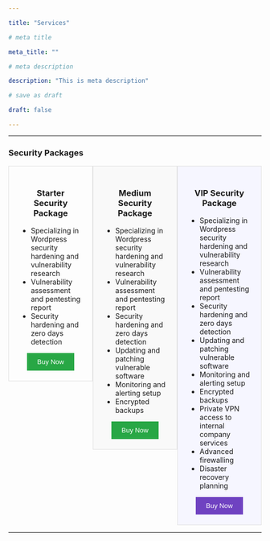 ```yaml
---

title: "Services"

# meta title

meta_title: ""

# meta description

description: "This is meta description"

# save as draft

draft: false

---
```



[//]: # ({{< toc >}})

<hr>

### Security Packages

<div style="display: flex; justify-content: space-around;">

<div style="display: flex; flex-direction: column; justify-content: space-between; width: 30%; border: 1px solid #e1e1e1; padding: 20px; text-align: center; height: 100%;">
    <div>
        <h3>Starter Security Package</h3>
        <ul style="text-align: left;">
            <li>Specializing in Wordpress security hardening and vulnerability research</li>
            <li>Vulnerability assessment and pentesting report</li>
            <li>Security hardening and zero days detection</li>
        </ul>
    </div>
    <button style="background-color: #28a745; color: white; padding: 10px 20px; border: none; cursor: pointer; align-self: center;">Buy Now</button>
</div>

<div style="display: flex; flex-direction: column; justify-content: space-between; width: 30%; border: 1px solid #e1e1e1; padding: 20px; text-align: center; background-color: #f9f9f9; height: 100%;">
    <div>
        <h3>Medium Security Package</h3>
        <ul style="text-align: left;">
            <li>Specializing in Wordpress security hardening and vulnerability research</li>
            <li>Vulnerability assessment and pentesting report</li>
            <li>Security hardening and zero days detection</li>
            <li>Updating and patching vulnerable software</li>
            <li>Monitoring and alerting setup</li>
            <li>Encrypted backups</li>
        </ul>
    </div>
    <button style="background-color: #28a745; color: white; padding: 10px 20px; border: none; cursor: pointer; align-self: center;">Buy Now</button>
</div>

<div style="display: flex; flex-direction: column; justify-content: space-between; width: 30%; border: 1px solid #e1e1e1; padding: 20px; text-align: center; background-color: #f6f6ff; height: 100%;">
    <div>
        <h3>VIP Security Package</h3>
        <ul style="text-align: left;">
            <li>Specializing in Wordpress security hardening and vulnerability research</li>
            <li>Vulnerability assessment and pentesting report</li>
            <li>Security hardening and zero days detection</li>
            <li>Updating and patching vulnerable software</li>
            <li>Monitoring and alerting setup</li>
            <li>Encrypted backups</li>
            <li>Private VPN access to internal company services</li>
            <li>Advanced firewalling</li>
            <li>Disaster recovery planning</li>
        </ul>
    </div>
    <button style="background-color: #6f42c1; color: white; padding: 10px 20px; border: none; cursor: pointer; align-self: center;">Buy Now</button>
</div>

</div>
<hr>

[//]: # (Here is an example of headings. You can use this heading by the following markdown rules. For example: use `#` for heading 1 and use `######` for heading 6.)

[//]: # ()
[//]: # (# Heading 1)

[//]: # ()
[//]: # ()
[//]: # (## Heading 2)

[//]: # ()
[//]: # ()
[//]: # (### Heading 3)

[//]: # ()
[//]: # ()
[//]: # (#### Heading 4)

[//]: # ()
[//]: # ()
[//]: # (##### Heading 5)

[//]: # ()
[//]: # ()
[//]: # (###### Heading 6)

[//]: # ()
[//]: # ()
[//]: # (<hr>)

[//]: # ()
[//]: # ()
[//]: # (### Emphasis)

[//]: # ()
[//]: # ()
[//]: # (The emphasis, aka italics, with _asterisks_ or _underscores_.)

[//]: # ()
[//]: # ()
[//]: # (Strong emphasis, aka bold, with **asterisks** or **underscores**.)

[//]: # ()
[//]: # ()
[//]: # (The combined emphasis with **asterisks and _underscores_**.)

[//]: # ()
[//]: # ()
[//]: # (Strike through uses two tildes. ~~Scratch this.~~)

[//]: # ()
[//]: # ()
[//]: # (<hr>)

[//]: # ()
[//]: # ()
[//]: # (### Button)

[//]: # ()
[//]: # ()
[//]: # ({{< button label="Button" link="/" style="solid" >}})

[//]: # ()
[//]: # ()
[//]: # (<hr>)

[//]: # ()
[//]: # ()
[//]: # (### Link)

[//]: # ()
[//]: # ()
[//]: # ([I'm an inline-style link]&#40;https://www.google.com&#41;)

[//]: # ()
[//]: # ()
[//]: # ([I'm an inline-style link with title]&#40;https://www.google.com "Google's Homepage"&#41;)

[//]: # ()
[//]: # ()
[//]: # ([I'm a reference-style link][Arbitrary case-insensitive reference text])

[//]: # ()
[//]: # ()
[//]: # ([I'm a relative reference to a repository file]&#40;../blob/master/LICENSE&#41;)

[//]: # ()
[//]: # ()
[//]: # ([You can use numbers for reference-style link definitions][1])

[//]: # ()
[//]: # ()
[//]: # (Or leave it empty and use the [link text itself].)

[//]: # ()
[//]: # ()
[//]: # (URLs and URLs in angle brackets will automatically get turned into links.)

[//]: # ()
[//]: # (<http://www.example.com> or <http://www.example.com> and sometimes)

[//]: # ()
[//]: # (example.com &#40;but not on Github, for example&#41;.)

[//]: # ()
[//]: # ()
[//]: # (Some text to show that the reference links can follow later.)

[//]: # ()
[//]: # ()
[//]: # ([arbitrary case-insensitive reference text]: https://www.themefisher.com)

[//]: # ()
[//]: # ([1]: https://gethugothemes.com)

[//]: # ()
[//]: # ([link text itself]: https://www.getjekyllthemes.com)

[//]: # ()
[//]: # ()
[//]: # (<hr>)

[//]: # ()
[//]: # ()
[//]: # (### Paragraph)

[//]: # ()
[//]: # ()
[//]: # (Lorem ipsum dolor sit amet consectetur adipisicing elit. Quam nihil enim maxime corporis cumque totam aliquid nam sint inventore optio modi neque laborum officiis necessitatibus, facilis placeat pariatur! Voluptatem, sed harum pariatur adipisci voluptates voluptatum cumque, porro sint minima similique magni perferendis fuga! Optio vel ipsum excepturi tempore reiciendis id quidem? Vel in, doloribus debitis nesciunt fugit sequi magnam accusantium modi neque quis, vitae velit, pariatur harum autem a! Velit impedit atque maiores animi possimus asperiores natus repellendus excepturi sint architecto eligendi non, omnis nihil. Facilis, doloremque illum. Fugit optio laborum minus debitis natus illo perspiciatis corporis voluptatum rerum laboriosam.)

[//]: # ()
[//]: # ()
[//]: # (<hr>)

[//]: # ()
[//]: # ()
[//]: # (### Ordered List)

[//]: # ()
[//]: # ()
[//]: # (1. List item)

[//]: # ()
[//]: # (2. List item)

[//]: # ()
[//]: # (3. List item)

[//]: # ()
[//]: # (4. List item)

[//]: # ()
[//]: # (5. List item)

[//]: # ()
[//]: # ()
[//]: # (<hr>)

[//]: # ()
[//]: # ()
[//]: # (### Unordered List)

[//]: # ()
[//]: # ()
[//]: # (- List item)

[//]: # ()
[//]: # (- List item)

[//]: # ()
[//]: # (- List item)

[//]: # ()
[//]: # (- List item)

[//]: # ()
[//]: # (- List item)

[//]: # ()
[//]: # ()
[//]: # (<hr>)

[//]: # ()
[//]: # ()
[//]: # (### Notice)

[//]: # ()
[//]: # ()
[//]: # ({{< notice "note" >}})

[//]: # ()
[//]: # (This is a simple note.)

[//]: # ()
[//]: # ({{< /notice >}})

[//]: # ()
[//]: # ()
[//]: # ({{< notice "tip" >}})

[//]: # ()
[//]: # (This is a simple tip.)

[//]: # ()
[//]: # ({{< /notice >}})

[//]: # ()
[//]: # ()
[//]: # ({{< notice "info" >}})

[//]: # ()
[//]: # (This is a simple info.)

[//]: # ()
[//]: # ({{< /notice >}})

[//]: # ()
[//]: # ()
[//]: # ({{< notice "warning" >}})

[//]: # ()
[//]: # (This is a simple warning.)

[//]: # ()
[//]: # ({{< /notice >}})

[//]: # ()
[//]: # ()
[//]: # (<hr>)

[//]: # ()
[//]: # ()
[//]: # (### Tab)

[//]: # ()
[//]: # ()
[//]: # ({{< tabs >}})

[//]: # ()
[//]: # ({{< tab "Tab 1" >}})

[//]: # ()
[//]: # ()
[//]: # (#### Hey There, I am a tab)

[//]: # ()
[//]: # ()
[//]: # (Lorem ipsum dolor sit amet, consetetur sadipscing elitr, sed diam nonumy eirmod tempor invidunt ut labore et dolore magna aliquyam erat, sed diam voluptua. At vero eos et accusam et justo duo dolores et ea rebum. Stet clita kasd gubergren, no sea takimata sanctus est Lorem ipsum dolor sit amet.)

[//]: # ()
[//]: # ()
[//]: # ({{< /tab >}})

[//]: # ()
[//]: # ()
[//]: # ({{< tab "Tab 2" >}})

[//]: # ()
[//]: # ()
[//]: # (#### I wanna talk about the assassination attempt)

[//]: # ()
[//]: # ()
[//]: # (Lorem ipsum dolor sit amet, consetetur sadipscing elitr, sed diam nonumy eirmod tempor invidunt ut labore et dolore magna aliquyam erat, sed diam voluptua. At vero eos et accusam et justo duo dolores et ea rebum. Stet clita kasd gubergren, no sea takimata sanctus est Lorem ipsum dolor sit amet.)

[//]: # ()
[//]: # ()
[//]: # (Lorem ipsum dolor sit amet, consetetur sadipscing elitr, sed diam nonumy eirmod tempor invidunt ut labore et dolore magna aliquyam erat, sed diam voluptua. At vero eos et accusam et justo duo dolores et ea rebum. Stet clita kasd gubergren, no sea takimata sanctus est Lorem ipsum dolor sit amet.)

[//]: # ()
[//]: # ()
[//]: # ({{< /tab >}})

[//]: # ()
[//]: # ()
[//]: # ({{< tab "Tab 3" >}})

[//]: # ()
[//]: # ()
[//]: # (#### We know you’re dealing in stolen ore)

[//]: # ()
[//]: # ()
[//]: # (Lorem ipsum dolor sit amet, consetetur sadipscing elitr, sed diam nonumy eirmod tempor invidunt ut labore et dolore magna aliquyam erat, sed diam voluptua. At vero eos et accusam et justo duo dolores et ea rebum. Stet clita kasd gubergren, no sea takimata sanctus est Lorem ipsum dolor sit amet.)

[//]: # ()
[//]: # ()
[//]: # (Lorem ipsum dolor sit amet, consetetur sadipscing elitr, sed diam nonumy eirmod tempor invidunt ut labore et dolore magna aliquyam erat, sed diam voluptua. At vero eos et accusam et justo duo)

[//]: # ()
[//]: # ()
[//]: # ({{< /tab >}})

[//]: # ()
[//]: # ({{< /tabs >}})

[//]: # ()
[//]: # ()
[//]: # (<hr>)

[//]: # ()
[//]: # ()
[//]: # (### Accordions)

[//]: # ()
[//]: # ()
[//]: # ({{< accordion "Why should you need to do this?" >}})

[//]: # ()
[//]: # ()
[//]: # (- Lorem ipsum dolor sit amet consectetur adipisicing elit.)

[//]: # ()
[//]: # (- Lorem ipsum dolor sit amet consectetur adipisicing elit.)

[//]: # ()
[//]: # (- Lorem ipsum dolor sit amet consectetur)

[//]: # ()
[//]: # ()
[//]: # ({{< /accordion >}})

[//]: # ()
[//]: # ()
[//]: # ({{< accordion "How can I adjust Horizontal centering" >}})

[//]: # ()
[//]: # ()
[//]: # (- Lorem ipsum dolor sit amet consectetur adipisicing elit.)

[//]: # ()
[//]: # (- Lorem ipsum dolor sit amet consectetur adipisicing elit.)

[//]: # ()
[//]: # (- Lorem ipsum dolor sit amet consectetur)

[//]: # ()
[//]: # ()
[//]: # ({{< /accordion >}})

[//]: # ()
[//]: # ()
[//]: # ({{< accordion "Should you use Negative margin?" >}})

[//]: # ()
[//]: # ()
[//]: # (- Lorem ipsum dolor sit amet consectetur adipisicing elit.)

[//]: # ()
[//]: # (- Lorem ipsum dolor sit amet consectetur adipisicing elit.)

[//]: # ()
[//]: # (- Lorem ipsum dolor sit amet consectetur)

[//]: # ()
[//]: # ()
[//]: # ({{< /accordion >}})

[//]: # ()
[//]: # ()
[//]: # (<hr>)

[//]: # ()
[//]: # ()
[//]: # (### Code and Syntax Highlighting)

[//]: # ()
[//]: # ()
[//]: # (This is an `Inline code` sample.)

[//]: # ()
[//]: # ()
[//]: # (```javascript)

[//]: # ()
[//]: # (var s = "JavaScript syntax highlighting";)

[//]: # ()
[//]: # (alert&#40;s&#41;;)

[//]: # ()
[//]: # (```)

[//]: # ()
[//]: # ()
[//]: # (```python)

[//]: # ()
[//]: # (s = "Python syntax highlighting")

[//]: # ()
[//]: # (print s)

[//]: # ()
[//]: # (```)

[//]: # ()
[//]: # ()
[//]: # (```mermaid)

[//]: # ()
[//]: # (flowchart TD)

[//]: # ()
[//]: # (    A[Start] --> B{Is it?})

[//]: # ()
[//]: # (    B -- Yes --> C[OK])

[//]: # ()
[//]: # (    C --> D[Rethink])

[//]: # ()
[//]: # (    D --> B)

[//]: # ()
[//]: # (    B -- No ----> E[End])

[//]: # ()
[//]: # (```)

[//]: # ()
[//]: # ()
[//]: # (<hr>)

[//]: # ()
[//]: # ()
[//]: # (### Blockquote)

[//]: # ()
[//]: # ()
[//]: # (> Did you come here for something in particular or just general Riker-bashing? And blowing into maximum warp speed, you appeared for an instant to be in two places at once.)

[//]: # ()
[//]: # ()
[//]: # (<hr>)

[//]: # ()
[//]: # ()
[//]: # (### Tables)

[//]: # ()
[//]: # ()
[//]: # (| Tables        |      Are      |  Cool |)

[//]: # ()
[//]: # (| ------------- | :-----------: | ----: |)

[//]: # ()
[//]: # (| col 3 is      | right-aligned | $1600 |)

[//]: # ()
[//]: # (| col 2 is      |   centered    |   $12 |)

[//]: # ()
[//]: # (| zebra stripes |   are neat    |    $1 |)

[//]: # ()
[//]: # ()
[//]: # (<hr>)

[//]: # ()
[//]: # ()
[//]: # (### Image)

[//]: # ()
[//]: # ()
[//]: # ({{< image src="images/ismael.png" caption="" alt="alter-text" height="" width="" position="center" command="fill" option="q100" class="img-fluid" title="image title"  webp="false" >}})

[//]: # ()
[//]: # ()
[//]: # (<hr>)

[//]: # ()
[//]: # ()
[//]: # (### Gallery)

[//]: # ()
[//]: # ()
[//]: # ({{< gallery dir="images/gallery" class="" height="400" width="400" webp="true" command="Fit" option="" zoomable="true" >}})

[//]: # ()
[//]: # ()
[//]: # (<hr>)

[//]: # ()
[//]: # ()
[//]: # (### Slider)

[//]: # ()
[//]: # ()
[//]: # ({{< slider dir="images/gallery" class="max-w-[600px] ml-0" height="400" width="400" webp="true" command="Fit" option="" zoomable="true" >}})

[//]: # ()
[//]: # ()
[//]: # (<hr>)

[//]: # ()
[//]: # ()
[//]: # (### Youtube video)

[//]: # ()
[//]: # ({{< youtube ResipmZmpDU >}})

[//]: # ()
[//]: # ()
[//]: # (<hr>)

[//]: # ()
[//]: # ()
[//]: # (### Custom video)

[//]: # ()
[//]: # ()
[//]: # ({{< video src="https://www.w3schools.com/html/mov_bbb.mp4" width="100%" height="auto" autoplay="false" loop="false" muted="false" controls="true" class="rounded-lg" >}})
